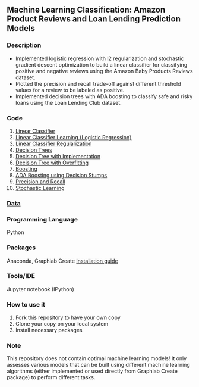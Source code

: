 ## Machine Learning Classification: Amazon Product Reviews and Loan Lending Prediction Models

### Description
* Implemented logistic regression with l2 regularization and stochastic gradient descent optimization to build a linear classifier for classifying positive and negative reviews using the Amazon Baby Products Reviews dataset. 
* Plotted the precision and recall trade-off against different threshold values for a review to be labeled as positive.
* Implemented decision trees with ADA boosting to classify safe and risky loans using the Loan Lending Club dataset.

### Code
1. [Linear Classifier](https://github.com/agrawal-priyank/machine-learning-classification/blob/master/linear-classifier-logistic-regression/linear-classifier.ipynb)
2. [Linear Classifier Learning (Logistic Regression)](https://github.com/agrawal-priyank/machine-learning-classification/blob/master/linear-classifier-logistic-regression/linear-classifier-learning.ipynb)
3. [Linear Classifier Regularization](https://github.com/agrawal-priyank/machine-learning-classification/blob/master/linear-classifier-logistic-regression/linear-classifier-regularization.ipynb)
4. [Decision Trees](https://github.com/agrawal-priyank/machine-learning-classification/blob/master/decision-trees/decision-tree.ipynb)
5. [Decision Tree with Implementation](https://github.com/agrawal-priyank/machine-learning-classification/blob/master/decision-trees/decision-tree-with-implementation.ipynb)
6. [Decision Tree with Overfitting](https://github.com/agrawal-priyank/machine-learning-classification/blob/master/decision-trees/decision-tree-with-overfitting.ipynb)
7. [Boosting](https://github.com/agrawal-priyank/machine-learning-classification/blob/master/boosting/boosting.ipynb)
8. [ADA Boosting using Decision Stumps](https://github.com/agrawal-priyank/machine-learning-classification/blob/master/boosting/boosting-decision-stump.ipynb)
9. [Precision and Recall](https://github.com/agrawal-priyank/machine-learning-classification/blob/master/precision-recall/precision-recall.ipynb)
10. [Stochastic Learning](https://github.com/agrawal-priyank/machine-learning-classification/blob/master/stochastic-gradient-descent/stochastic-ascent-online-learning.ipynb)

### [Data](https://github.com/agrawal-priyank/machine-learning-classification/tree/master/data)

### Programming Language
Python

### Packages
Anaconda, Graphlab Create [Installation guide](https://turi.com/learn/coursera/)

### Tools/IDE 
Jupyter notebook (IPython)

### How to use it
1. Fork this repository to have your own copy
2. Clone your copy on your local system
3. Install necessary packages

### Note
This repository does not contain optimal machine learning models! It only assesses various models that can be built using different machine learning algorithms (either implemented or used directly from Graphlab Create package) to perform different tasks.
